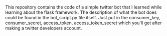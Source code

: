 This repository contains the code of a simple twitter bot that I learned while learning about the flask framework. The description of what the bot does could be found in the bot_script.py file itself.
Just put in the consumer_key, consumer_secret, access_token, access_token_secret which you'll get after making a twitter developers account.
